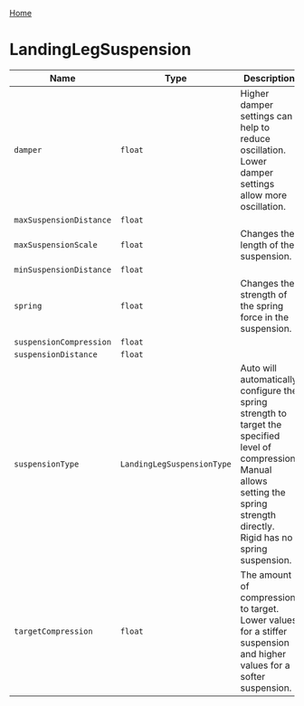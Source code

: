 [Home](https://wnp78.github.io/JunoXml/)

# LandingLegSuspension


|Name|Type|Description|
|--|--|--|
|`damper`|`float`|Higher damper settings can help to reduce oscillation. Lower damper settings allow more oscillation.|
|`maxSuspensionDistance`|`float`||
|`maxSuspensionScale`|`float`|Changes the length of the suspension.|
|`minSuspensionDistance`|`float`||
|`spring`|`float`|Changes the strength of the spring force in the suspension.|
|`suspensionCompression`|`float`||
|`suspensionDistance`|`float`||
|`suspensionType`|`LandingLegSuspensionType`|Auto will automatically configure the spring strength to target the specified level of compression. Manual allows setting the spring strength directly. Rigid has no spring suspension.|
|`targetCompression`|`float`|The amount of compression to target. Lower values for a stiffer suspension and higher values for a softer suspension.|


